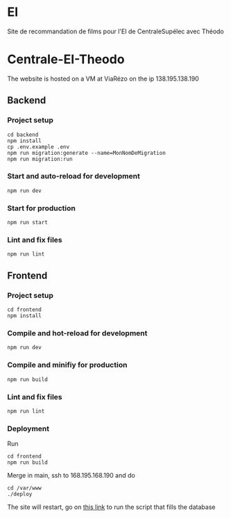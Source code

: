 # EI

Site de recommandation de films pour l'EI de CentraleSupélec avec Théodo

# Centrale-EI-Theodo

The website is hosted on a VM at ViaRézo on the ip 138.195.138.190

## Backend

### Project setup

```
cd backend
npm install
cp .env.example .env
npm run migration:generate --name=MonNomDeMigration
npm run migration:run
```

### Start and auto-reload for development

```
npm run dev
```

### Start for production

```
npm run start
```

### Lint and fix files

```
npm run lint
```

## Frontend

### Project setup

```
cd frontend
npm install
```

### Compile and hot-reload for development

```
npm run dev
```

### Compile and minifiy for production

```
npm run build
```

### Lint and fix files

```
npm run lint
```

### Deployment

Run

```
cd frontend
npm run build
```

Merge in main, ssh to 168.195.168.190 and do

```
cd /var/www
./deploy
```

The site will restart, go on [this link](http://138.195.138.190/api/tmdb) to run the script that fills the database
